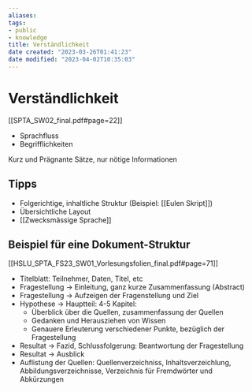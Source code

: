 ```yaml
---
aliases: 
tags: 
- public
- knowledge
title: Verständlichkeit
date created: "2023-03-26T01:41:23"
date modified: "2023-04-02T10:35:03"
---
```


# Verständlichkeit
[[SPTA_SW02_final.pdf#page=22]]
- Sprachfluss
- Begrifflichkeiten

Kurz und Prägnante Sätze, nur nötige Informationen

## Tipps
- Folgerichtige, inhaltliche Struktur (Beispiel: [[Eulen Skript]])
- Übersichtliche Layout
- [[Zwecksmässige Sprache]]

## Beispiel für eine Dokument-Struktur
[[HSLU_SPTA_FS23_SW01_Vorlesungsfolien_final.pdf#page=71]]

- Titelblatt: Teilnehmer, Daten, Titel, etc
- Fragestellung -> Einleitung, ganz kurze Zusammenfassung (Abstract)
- Fragestellung -> Aufzeigen der Fragenstellung und Ziel
- Hypothese -> Hauptteil: 4-5 Kapitel:
	- Überblick über die Quellen, zusammenfassung der Quellen
	- Gedanken und Herausziehen von Wissen
	- Genauere Erleuterung verschiedener Punkte, bezüglich der Fragestellung
- Resultat -> Fazid, Schlussfolgerung: Beantwortung der Fragestellung
- Resultat -> Ausblick
- Auflistung der Quellen: Quellenverzeichniss, Inhaltsverzeichlung, Abbildungsverzeichnisse, Verzeichnis für Fremdwörter und Abkürzungen
